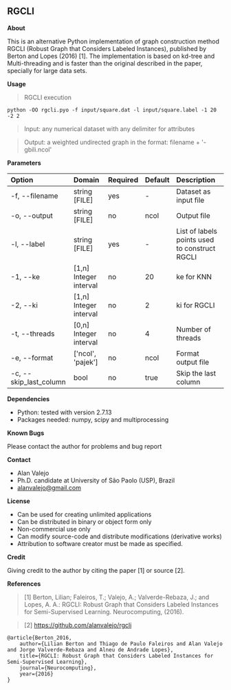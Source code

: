 ## RGCLI

**About**

This is an alternative Python implementation of graph construction method RGCLI (Robust Graph that Considers Labeled Instances), published by Berton and Lopes (2016) [1]. The implementation is based on kd-tree and Multi-threading and is faster than the original described in the paper, specially for large data sets.

**Usage**

> RGCLI execution

    python -OO rgcli.pyo -f input/square.dat -l input/square.label -1 20 -2 2

> Input: any numerical dataset with any delimiter for attributes

> Output: a weighted undirected graph in the format: filename + '-gbili.ncol'

**Parameters**

| Option					| Domain					| Required	| Default	| Description															|
|:------------------------- |:------------------------- | --------- | --------- |:--------------------------------------------------------------------- |
| -f, --filename			| string [FILE]				| yes		| -			| Dataset as input file													|
| -o, --output				| string [FILE]				| no		| ncol		| Output file															|
| -l, --label				| string [FILE]				| yes		| -			| List of labels points used to construct RGCLI 						|
| -1, --ke					| [1,n] Integer interval	| no		| 20		| ke for KNN															|
| -2, --ki					| [1,n] Integer interval	| no		| 2			| ki for RGCLI															|
| -t, --threads				| [0,n] Integer interval	| no		| 4			| Number of  threads													|
| -e, --format				| ['ncol', 'pajek']			| no		| ncol		| Format output file													|
| -c, --skip_last_column	| bool						| no		| true		| Skip the last column													|

**Dependencies**

* Python: tested with version 2.7.13
* Packages needed: numpy, scipy and multiprocessing

**Known Bugs**

Please contact the author for problems and bug report

**Contact**

* Alan Valejo
* Ph.D. candidate at University of São Paolo (USP), Brazil
* alanvalejo@gmail.com

**License**

* Can be used for creating unlimited applications
* Can be distributed in binary or object form only
* Non-commercial use only
* Can modify source-code and distribute modifications (derivative works)
* Attribution to software creator must be made as specified.

**Credit**

Giving credit to the author by citing the paper [1] or source [2].

**References**

> [1] Berton, Lilian; Faleiros, T.; Valejo, A.; Valverde-Rebaza, J.; and Lopes, A. A.: RGCLI: Robust Graph that Considers Labeled Instances for Semi-Supervised Learning. Neurocomputing, (2016).

> [2] https://github.com/alanvalejo/rgcli

~~~~~{.bib}
@article{Berton_2016,
    author={Lilian Berton and Thiago de Paulo Faleiros and Alan Valejo and Jorge Valverde-Rebaza and Alneu de Andrade Lopes},
    title={RGCLI: Robust Graph that Considers Labeled Instances for Semi-Supervised Learning},
    journal={Neurocomputing},
    year={2016}
}
~~~~~
